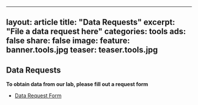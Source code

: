 
---
layout: article
title: "Data Requests"
excerpt: "File a data request here"
categories: tools
ads: false
share: false
image:
  feature: banner.tools.jpg
  teaser: teaser.tools.jpg
---

## Data Requests
**To obtain data from our lab, please fill out a request form**

- [Data Request Form](https://edc.camhx.ca/redcap/surveys/?s=YF4MLAJLYR)
